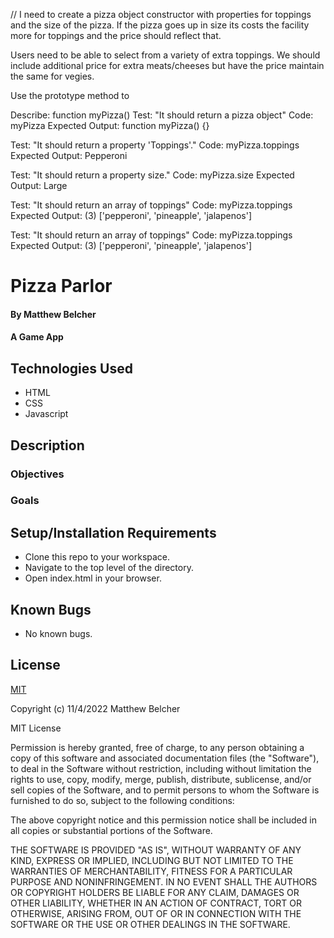 // I need to create a pizza object constructor with properties for toppings and the size of the pizza. If the pizza goes up in size its costs the facility more for toppings and the price should reflect that.

Users need to be able to select from a variety of extra toppings. We should include additional price for extra meats/cheeses but have the price maintain the same for vegies.

Use the prototype method to 


Describe: function myPizza() 
Test: "It should return a pizza object"
Code: myPizza
Expected Output: function myPizza() {}

Test: "It should return a property 'Toppings'."
Code: myPizza.toppings
Expected Output:
Pepperoni

Test: "It should return a property size."
Code: myPizza.size
Expected Output:
Large

Test: "It should return an array of toppings"
Code: myPizza.toppings
Expected Output:
(3) ['pepperoni', 'pineapple', 'jalapenos']

Test: "It should return an array of toppings"
Code: myPizza.toppings
Expected Output:
(3) ['pepperoni', 'pineapple', 'jalapenos']




# Pizza Parlor

#### By Matthew Belcher

#### A Game App

## Technologies Used

* HTML 
* CSS 
* Javascript

## Description


### Objectives 



### Goals



## Setup/Installation Requirements

* Clone this repo to your workspace.
* Navigate to the top level of the directory.
* Open index.html in your browser.

## Known Bugs

* No known bugs.

## License

[MIT](https://choosealicense.com/licenses/mit/)

Copyright (c) 11/4/2022 Matthew Belcher

MIT License

Permission is hereby granted, free of charge, to any person obtaining a copy
of this software and associated documentation files (the "Software"), to deal
in the Software without restriction, including without limitation the rights
to use, copy, modify, merge, publish, distribute, sublicense, and/or sell
copies of the Software, and to permit persons to whom the Software is
furnished to do so, subject to the following conditions:

The above copyright notice and this permission notice shall be included in all
copies or substantial portions of the Software.

THE SOFTWARE IS PROVIDED "AS IS", WITHOUT WARRANTY OF ANY KIND, EXPRESS OR
IMPLIED, INCLUDING BUT NOT LIMITED TO THE WARRANTIES OF MERCHANTABILITY,
FITNESS FOR A PARTICULAR PURPOSE AND NONINFRINGEMENT. IN NO EVENT SHALL THE
AUTHORS OR COPYRIGHT HOLDERS BE LIABLE FOR ANY CLAIM, DAMAGES OR OTHER
LIABILITY, WHETHER IN AN ACTION OF CONTRACT, TORT OR OTHERWISE, ARISING FROM,
OUT OF OR IN CONNECTION WITH THE SOFTWARE OR THE USE OR OTHER DEALINGS IN THE
SOFTWARE.